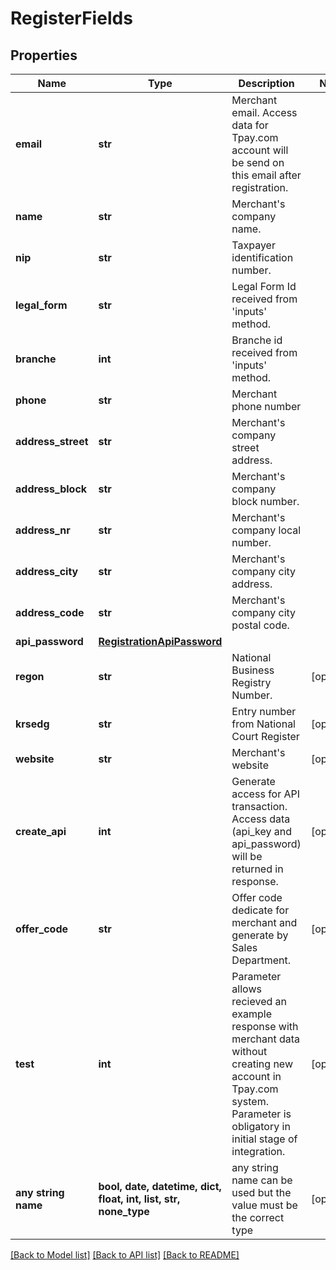 # RegisterFields


## Properties
Name | Type | Description | Notes
------------ | ------------- | ------------- | -------------
**email** | **str** | Merchant email. Access data for Tpay.com account will be send on this email after registration. | 
**name** | **str** | Merchant&#39;s company name. | 
**nip** | **str** | Taxpayer identification number. | 
**legal_form** | **str** | Legal Form Id received from &#39;inputs&#39; method. | 
**branche** | **int** | Branche id received from &#39;inputs&#39; method. | 
**phone** | **str** | Merchant phone number | 
**address_street** | **str** | Merchant&#39;s company street address. | 
**address_block** | **str** | Merchant&#39;s company block number. | 
**address_nr** | **str** | Merchant&#39;s company local number. | 
**address_city** | **str** | Merchant&#39;s company city address. | 
**address_code** | **str** | Merchant&#39;s company city postal code. | 
**api_password** | [**RegistrationApiPassword**](RegistrationApiPassword.md) |  | 
**regon** | **str** | National Business Registry Number. | [optional] 
**krsedg** | **str** | Entry number from National Court Register | [optional] 
**website** | **str** | Merchant&#39;s website | [optional] 
**create_api** | **int** | Generate access for API transaction. Access data (api_key and  api_password) will be returned in response. | [optional] 
**offer_code** | **str** | Offer code dedicate for merchant and  generate by Sales Department. | [optional] 
**test** | **int** | Parameter allows recieved an example response with merchant data without creating new account in Tpay.com system. Parameter is obligatory in initial stage of integration. | [optional] 
**any string name** | **bool, date, datetime, dict, float, int, list, str, none_type** | any string name can be used but the value must be the correct type | [optional]

[[Back to Model list]](../README.md#documentation-for-models) [[Back to API list]](../README.md#documentation-for-api-endpoints) [[Back to README]](../README.md)


